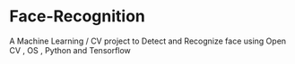 # Face-Recognition
A Machine Learning / CV project to Detect and Recognize face using Open CV , OS , Python and Tensorflow
